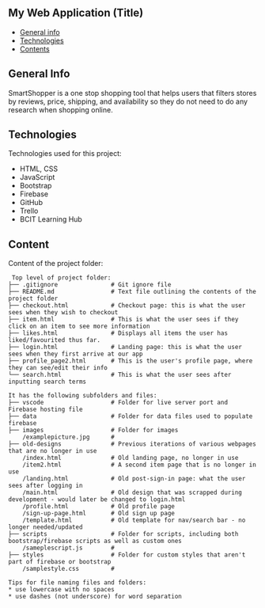 ## My Web Application (Title)

* [General info](#general-info)
* [Technologies](#technologies)
* [Contents](#content)

## General Info
SmartShopper is a one stop shopping tool that helps users that filters stores by reviews, price, shipping, and availability so they do not need to do any research when shopping online.
	
## Technologies
Technologies used for this project:
* HTML, CSS
* JavaScript
* Bootstrap 
* Firebase
* GitHub
* Trello
* BCIT Learning Hub
	
## Content
Content of the project folder:

```
 Top level of project folder: 
├── .gitignore               # Git ignore file
├── README.md                # Text file outlining the contents of the project folder
├── checkout.html            # Checkout page: this is what the user sees when they wish to checkout
├── item.html                # This is what the user sees if they click on an item to see more information
├── likes.html               # Displays all items the user has liked/favourited thus far.
├── login.html               # Landing page: this is what the user sees when they first arrive at our app
├── profile_page2.html       # This is the user's profile page, where they can see/edit their info
└── search.html              # This is what the user sees after inputting search terms

It has the following subfolders and files:
├── vscode                   # Folder for live server port and Firebase hosting file
├── data                     # Folder for data files used to populate firebase
├── images                   # Folder for images
    /examplepicture.jpg      #
├── old-designs              # Previous iterations of various webpages that are no longer in use
    /index.html              # Old landing page, no longer in use
    /item2.html              # A second item page that is no longer in use
    /landing.html            # Old post-sign-in page: what the user sees after logging in
    /main.html               # Old design that was scrapped during development - would later be changed to login.html
    /profile.html            # Old profile page
    /sign-up-page.html       # Old sign up page
    /template.html           # Old template for nav/search bar - no longer needed/updated
├── scripts                  # Folder for scripts, including both bootstrap/firebase scripts as well as custom ones
    /sameplescript.js        #
├── styles                   # Folder for custom styles that aren't part of firebase or bootstrap
    /samplestyle.css         #

Tips for file naming files and folders:
* use lowercase with no spaces
* use dashes (not underscore) for word separation

